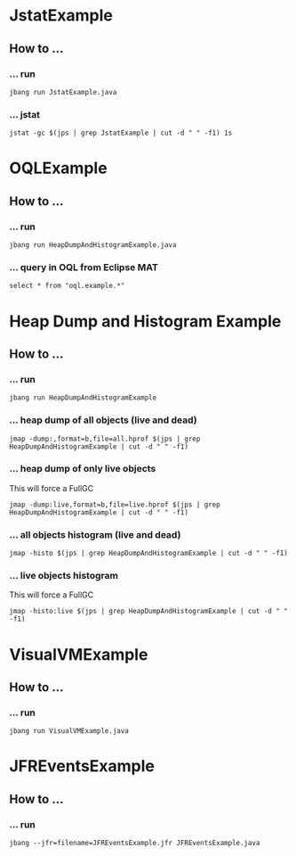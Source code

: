 # JstatExample
## How to ...

### ... run
```
jbang run JstatExample.java
```

### ... jstat
```
jstat -gc $(jps | grep JstatExample | cut -d " " -f1) 1s
```

# OQLExample

## How to ...

### ... run
```
jbang run HeapDumpAndHistogramExample.java
```

### ... query in OQL from Eclipse MAT

```
select * from "oql.example.*"
```

# Heap Dump and Histogram Example

## How to ...

### ... run
```
jbang run HeapDumpAndHistogramExample
```
### ... heap dump of all objects (live and dead)

```
jmap -dump:,format=b,file=all.hprof $(jps | grep HeapDumpAndHistogramExample | cut -d " " -f1)
```

### ... heap dump of only live objects
This will force a FullGC

```
jmap -dump:live,format=b,file=live.hprof $(jps | grep HeapDumpAndHistogramExample | cut -d " " -f1)
```

### ... all objects histogram (live and dead)

```
jmap -histo $(jps | grep HeapDumpAndHistogramExample | cut -d " " -f1)
```

### ... live objects histogram
This will force a FullGC

```
jmap -histo:live $(jps | grep HeapDumpAndHistogramExample | cut -d " " -f1)
```

# VisualVMExample
## How to ...

### ... run
```
jbang run VisualVMExample.java
```

# JFREventsExample

## How to ...

### ... run

```
jbang --jfr=filename=JFREventsExample.jfr JFREventsExample.java
```